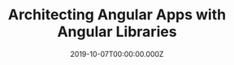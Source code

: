 ---
title: Architecting Angular Apps with Angular Libraries
date: 2019-10-07T00:00:00.000Z
image: speaking.jpg
event: NgRome
tags: [Angular,Libraries,Architecture]
category: talks
---